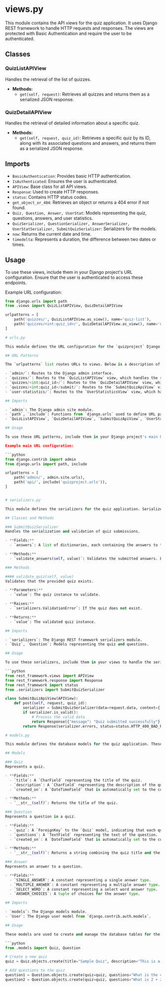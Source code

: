 # views.py

This module contains the API views for the quiz application. It uses Django REST framework to handle HTTP requests and responses. The views are protected with Basic Authentication and require the user to be authenticated.

## Classes

### QuizListAPIView
Handles the retrieval of the list of quizzes.

- **Methods:**
  - `get(self, request)`: Retrieves all quizzes and returns them as a serialized JSON response.

### QuizDetailAPIView
Handles the retrieval of detailed information about a specific quiz.

- **Methods:**
  - `get(self, request, quiz_id)`: Retrieves a specific quiz by its ID, along with its associated questions and answers, and returns them as a serialized JSON response.

## Imports

- `BasicAuthentication`: Provides basic HTTP authentication.
- `IsAuthenticated`: Ensures the user is authenticated.
- `APIView`: Base class for all API views.
- `Response`: Used to create HTTP responses.
- `status`: Contains HTTP status codes.
- `get_object_or_404`: Retrieves an object or returns a 404 error if not found.
- `Quiz, Question, Answer, UserStat`: Models representing the quiz, questions, answers, and user statistics.
- `QuizSerializer, QuestionSerializer, AnswerSerializer, UserStatSerializer, SubmitQuizSerializer`: Serializers for the models.
- `now`: Returns the current date and time.
- `timedelta`: Represents a duration, the difference between two dates or times.

## Usage

To use these views, include them in your Django project's URL configuration. Ensure that the user is authenticated to access these endpoints.

Example URL configuration:

```python
from django.urls import path
from .views import QuizListAPIView, QuizDetailAPIView

urlpatterns = [
    path('quizzes/', QuizListAPIView.as_view(), name='quiz-list'),
    path('quizzes/<int:quiz_id>/', QuizDetailAPIView.as_view(), name='quiz-detail'),
]

# urls.py

This module defines the URL configuration for the `quizproject` Django project. It maps URL paths to the corresponding views, enabling the routing of HTTP requests to the appropriate handlers.

## URL Patterns

The `urlpatterns` list routes URLs to views. Below is a description of each URL pattern defined in this file:

- `admin/`: Routes to the Django admin interface.
- `quizzes/`: Routes to the `QuizListAPIView` view, which handles the retrieval of the list of quizzes.
- `quizzes/<int:quiz_id>/`: Routes to the `QuizDetailAPIView` view, which handles the retrieval of detailed information about a specific quiz.
- `quizzes/<int:quiz_id>/submit/`: Routes to the `SubmitQuizApiView` view, which handles the submission of quiz answers.
- `user-statistics/`: Routes to the `UserStatisticsView` view, which handles the retrieval of user statistics.

## Imports

- `admin`: The Django admin site module.
- `path`, `include`: Functions from `django.urls` used to define URL patterns.
- `QuizListAPIView`, `QuizDetailAPIView`, `SubmitQuizApiView`, `UserStatisticsView`: Views from the `views` module that handle the corresponding URL patterns.

## Usage

To use these URL patterns, include them in your Django project's main URL configuration. This file should be placed in the root directory of your Django app.

Example main URL configuration:

```python
from django.contrib import admin
from django.urls import path, include

urlpatterns = [
    path('admin/', admin.site.urls),
    path('api/', include('quizproject.urls')),
]


# serializers.py

This module defines the serializers for the quiz application. Serializers are used to convert complex data types, such as querysets and model instances, into native Python datatypes that can then be easily rendered into JSON, XML, or other content types. They also provide deserialization, allowing parsed data to be converted back into complex types.

## Classes and Methods

### SubmitQuizSerializer
Handles the serialization and validation of quiz submissions.

- **Fields:**
  - `answers`: A list of dictionaries, each containing the answers to the quiz questions. Each dictionary can contain single or multiple answers.

- **Methods:**
  - `validate_answers(self, value)`: Validates the submitted answers. Ensures that all questions have been answered and that the answers are in the correct format.

### Methods

#### validate_quiz(self, value)
Validates that the provided quiz exists.

- **Parameters:**
  - `value`: The quiz instance to validate.

- **Raises:**
  - `serializers.ValidationError`: If the quiz does not exist.

- **Returns:**
  - `value`: The validated quiz instance.

## Imports

- `serializers`: The Django REST framework serializers module.
- `Quiz`, `Question`: Models representing the quiz and questions.

## Usage

To use these serializers, include them in your views to handle the serialization and validation of data. Below is an example of how to use the `SubmitQuizSerializer` in a view:

```python
from rest_framework.views import APIView
from rest_framework.response import Response
from rest_framework import status
from .serializers import SubmitQuizSerializer

class SubmitQuizApiView(APIView):
    def post(self, request, quiz_id):
        serializer = SubmitQuizSerializer(data=request.data, context={'quiz_id': quiz_id})
        if serializer.is_valid():
            # Process the valid data
            return Response({"message": "Quiz submitted successfully"}, status=status.HTTP_200_OK)
        return Response(serializer.errors, status=status.HTTP_400_BAD_REQUEST)

# models.py

This module defines the database models for the quiz application. These models represent the structure of the database tables and define the relationships between different entities in the application.

## Models

### Quiz
Represents a quiz.

- **Fields:**
  - `title`: A `CharField` representing the title of the quiz.
  - `description`: A `CharField` representing the description of the quiz. This field is optional and can be blank.
  - `created_on`: A `DateTimeField` that is automatically set to the current date and time when the quiz is created.

- **Methods:**
  - `__str__(self)`: Returns the title of the quiz.

### Question
Represents a question in a quiz.

- **Fields:**
  - `quiz`: A `ForeignKey` to the `Quiz` model, indicating that each question belongs to a specific quiz. If the quiz is deleted, the associated questions are also deleted.
  - `questions`: A `TextField` representing the text of the question.
  - `created_on`: A `DateTimeField` that is automatically set to the current date and time when the question is created.

- **Methods:**
  - `__str__(self)`: Returns a string combining the quiz title and the question text.

### Answer
Represents an answer to a question.

- **Fields:**
  - `SINGLE_ANSWER`: A constant representing a single answer type.
  - `MULTIPLE_ANSWER`: A constant representing a multiple answer type.
  - `SELECT_WORD`: A constant representing a select word answer type.
  - `ANSWER_CHOICES`: A tuple of choices for the answer type.

## Imports

- `models`: The Django models module.
- `User`: The Django user model from `django.contrib.auth.models`.

## Usage

These models are used to create and manage the database tables for the quiz application. Below is an example of how to create a new quiz and add questions to it:

```python
from .models import Quiz, Question

# Create a new quiz
quiz = Quiz.objects.create(title="Sample Quiz", description="This is a sample quiz.")

# Add questions to the quiz
question1 = Question.objects.create(quiz=quiz, questions="What is the capital of France?")
question2 = Question.objects.create(quiz=quiz, questions="What is 2 + 2?")
